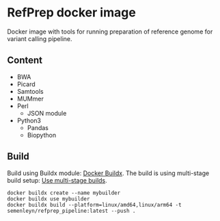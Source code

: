 # RefPrep docker image

Docker image with tools for running preparation of reference genome for variant calling pipeline.

## Content

- BWA
- Picard
- Samtools
- MUMmer
- Perl
  - JSON module
- Python3
  - Pandas
  - Biopython

## Build

Build using Buildx module: [Docker Buildx](https://docs.docker.com/buildx/working-with-buildx/).
The build is using multi-stage build setup: [Use multi-stage builds](https://docs.docker.com/develop/develop-images/multistage-build/).

```
docker buildx create --name mybuilder
docker buildx use mybuilder
docker buildx build --platform=linux/amd64,linux/arm64 -t semenleyn/refprep_pipeline:latest --push .
```

